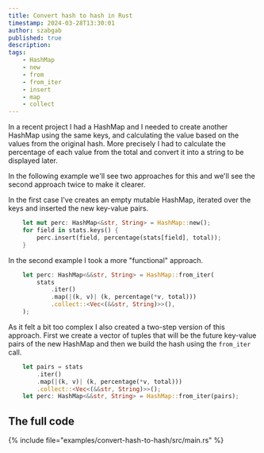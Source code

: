 ```yaml
---
title: Convert hash to hash in Rust
timestamp: 2024-03-28T13:30:01
author: szabgab
published: true
description:
tags:
    - HashMap
    - new
    - from
    - from_iter
    - insert
    - map
    - collect
---
```


In a recent project I had a HashMap and I needed to create another HashMap using the same keys, and calculating the value based on the values from the
original hash. More precisely I had to calculate the percentage of each value from the total and convert it into a string to be displayed later.

In the following example we'll see two approaches for this and we'll see the second approach twice to make it clearer.

In the first case I've creates an empty mutable HashMap, iterated over the keys and inserted the new key-value pairs.

```rust
    let mut perc: HashMap<&str, String> = HashMap::new();
    for field in stats.keys() {
        perc.insert(field, percentage(stats[field], total));
    }
```

In the second example I took a more "functional" approach.

```rust
    let perc: HashMap<&&str, String> = HashMap::from_iter(
        stats
            .iter()
            .map(|(k, v)| (k, percentage(*v, total)))
            .collect::<Vec<(&&str, String)>>(),
    );
```

As it felt a bit too complex I also created a two-step version of this approach.
First we create a vector of tuples that will be the future key-value pairs of the
new HashMap and then we build the hash using the `from_iter` call.

```rust
    let pairs = stats
        .iter()
        .map(|(k, v)| (k, percentage(*v, total)))
        .collect::<Vec<(&&str, String)>>();
    let perc: HashMap<&&str, String> = HashMap::from_iter(pairs);
```

## The full code

{% include file="examples/convert-hash-to-hash/src/main.rs" %}


